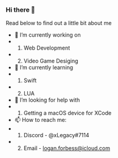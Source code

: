 ### Hi there 👋


Read below to find out a little bit about me


- 🔭 I’m currently working on
-   1. Web Development
-   2. Video Game Desiging
- 🌱 I’m currently learning
-   1. Swift
-   2. LUA
- 🤔 I’m looking for help with
-   1. Getting a macOS device for XCode
- 📫 How to reach me: 
-   1. Discord - @xLegacy#7114
-   2. Email - logan.forbess@icloud.com


